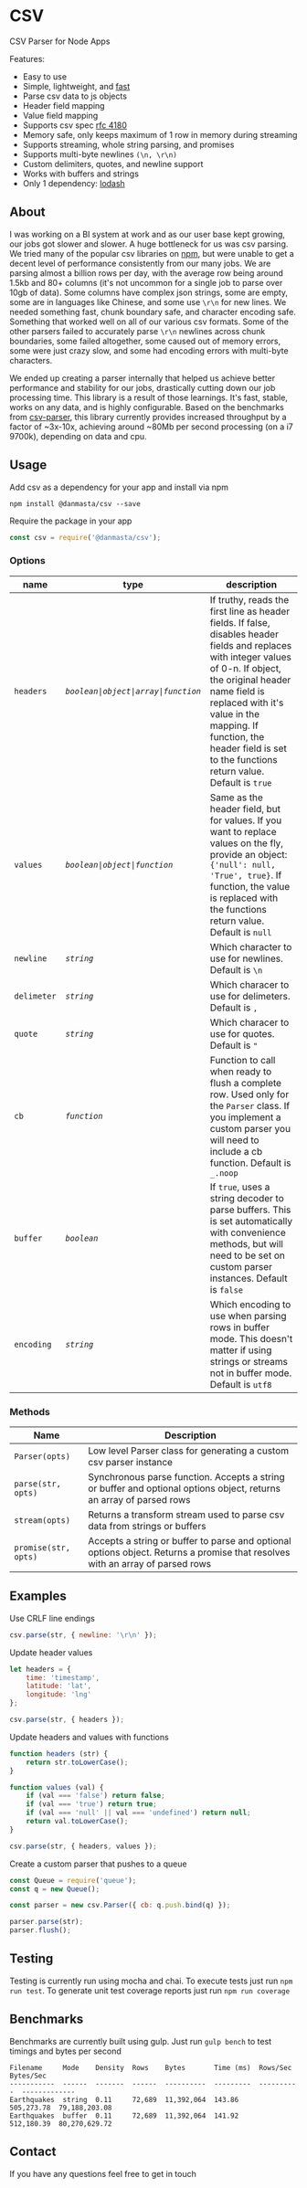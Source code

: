 # CSV
CSV Parser for Node Apps

Features:
* Easy to use
* Simple, lightweight, and [fast](#benchmarks)
* Parse csv data to js objects
* Header field mapping
* Value field mapping
* Supports csv spec [rfc 4180](https://tools.ietf.org/html/rfc4180)
* Memory safe, only keeps maximum of 1 row in memory during streaming
* Supports streaming, whole string parsing, and promises
* Supports multi-byte newlines `(\n, \r\n)`
* Custom delimiters, quotes, and newline support
* Works with buffers and strings
* Only 1 dependency: [lodash](https://github.com/lodash/lodash)

## About
I was working on a BI system at work and as our user base kept growing, our jobs got slower and slower. A huge bottleneck for us was csv parsing. We tried many of the popular csv libraries on [npm](https://www.npmjs.com/search?q=csv), but were unable to get a decent level of performance consistently from our many jobs. We are parsing almost a billion rows per day, with the average row being around 1.5kb and 80+ columns (it's not uncommon for a single job to parse over 10gb of data). Some columns have complex json strings, some are empty, some are in languages like Chinese, and some use `\r\n` for new lines. We needed something fast, chunk boundary safe, and character encoding safe. Something that worked well on all of our various csv formats. Some of the other parsers failed to accurately parse `\r\n` newlines across chunk boundaries, some failed altogether, some caused out of memory errors, some were just crazy slow, and some had encoding errors with multi-byte characters.

We ended up creating a parser internally that helped us achieve better performance and stability for our jobs, drastically cutting down our job processing time. This library is a result of those learnings. It's fast, stable, works on any data, and is highly configurable. Based on the benchmarks from [csv-parser](https://github.com/mafintosh/csv-parser), this library currently provides increased throughput by a factor of ~3x-10x, achieving around ~80Mb per second processing (on a i7 9700k), depending on data and cpu.

## Usage
Add csv as a dependency for your app and install via npm
```
npm install @danmasta/csv --save
```
Require the package in your app
```javascript
const csv = require('@danmasta/csv');
```

### Options
name | type | description
-----|----- | -----------
`headers` | *`boolean\|object\|array\|function`* | If truthy, reads the first line as header fields. If false, disables header fields and replaces with integer values of 0-n. If object, the original header name field is replaced with it's value in the mapping. If function, the header field is set to the functions return value. Default is `true`
`values` | *`boolean\|object\|function`* | Same as the header field, but for values. If you want to replace values on the fly, provide an object: `{'null': null, 'True', true}`. If function, the value is replaced with the functions return value. Default is `null`
`newline` | *`string`* | Which character to use for newlines. Default is `\n`
`delimeter` | *`string`* | Which characer to use for delimeters. Default is `,`
`quote` | *`string`* | Which characer to use for quotes. Default is `"`
`cb` | *`function`* | Function to call when ready to flush a complete row. Used only for the `Parser` class. If you implement a custom parser you will need to include a cb function. Default is `_.noop`
`buffer` | *`boolean`* | If `true`, uses a string decoder to parse buffers. This is set automatically with convenience methods, but will need to be set on custom parser instances. Default is `false`
`encoding` | *`string`* | Which encoding to use when parsing rows in buffer mode. This doesn't matter if using strings or streams not in buffer mode. Default is `utf8`

### Methods
Name | Description
-----|------------
`Parser(opts)` | Low level Parser class for generating a custom csv parser instance
`parse(str, opts)` | Synchronous parse function. Accepts a string or buffer and optional options object, returns an array of parsed rows
`stream(opts)` | Returns a transform stream used to parse csv data from strings or buffers
`promise(str, opts)` | Accepts a string or buffer to parse and optional options object. Returns a promise that resolves with an array of parsed rows

## Examples
Use CRLF line endings
```javascript
csv.parse(str, { newline: '\r\n' });
```
Update header values
```javascript
let headers = {
    time: 'timestamp',
    latitude: 'lat',
    longitude: 'lng'
};

csv.parse(str, { headers });
```
Update headers and values with functions
```javascript
function headers (str) {
    return str.toLowerCase();
}

function values (val) {
    if (val === 'false') return false;
    if (val === 'true') return true;
    if (val === 'null' || val === 'undefined') return null;
    return val.toLowerCase();
}

csv.parse(str, { headers, values });
```
Create a custom parser that pushes to a queue
```javascript
const Queue = require('queue');
const q = new Queue();

const parser = new csv.Parser({ cb: q.push.bind(q) });

parser.parse(str);
parser.flush();
```

## Testing
Testing is currently run using mocha and chai. To execute tests just run `npm run test`. To generate unit test coverage reports just run `npm run coverage`

## Benchmarks
Benchmarks are currently built using gulp. Just run `gulp bench` to test timings and bytes per second
```
Filename     Mode    Density  Rows    Bytes       Time (ms)  Rows/Sec    Bytes/Sec
-----------  ------  -------  ------  ----------  ---------  ----------  -------------
Earthquakes  string  0.11     72,689  11,392,064  143.86     505,273.78  79,188,203.08
Earthquakes  buffer  0.11     72,689  11,392,064  141.92     512,180.39  80,270,629.72
```

## Contact
If you have any questions feel free to get in touch
